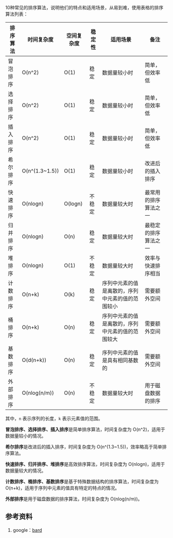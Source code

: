 10种常见的排序算法，说明他们的特点和适用场景，从易到难，使用表格的排序算法列表：

| 排序算法 | 时间复杂度 | 空间复杂度 | 稳定性 | 适用场景 | 备注 |
|---|---|---|---|---|---|
| 冒泡排序 | O(n^2) | O(1) | 稳定 | 数据量较小时 | 简单，但效率低 |
| 选择排序 | O(n^2) | O(1) | 稳定 | 数据量较小时 | 简单，但效率低 |
| 插入排序 | O(n^2) | O(1) | 稳定 | 数据量较小时 | 简单，但效率低 |
| 希尔排序 | O(n^(1.3~1.5)) | O(1) | 稳定 | 数据量较小时 | 改进后的插入排序 |
| 快速排序 | O(nlogn) | O(logn) | 不稳定 | 数据量较大时 | 最常用的排序算法之一 |
| 归并排序 | O(nlogn) | O(n) | 稳定 | 数据量较大时 | 最稳定的排序算法之一 |
| 堆排序 | O(nlogn) | O(1) | 不稳定 | 数据量较大时 | 效率与快速排序相当 |
| 计数排序 | O(n+k) | O(k) | 稳定 | 序列中元素的值是离散的，序列中元素的值的范围较小 | 需要额外空间 |
| 桶排序 | O(n+k) | O(n) | 稳定 | 序列中元素的值是离散的，序列中元素的值的范围较大 | 需要额外空间 |
| 基数排序 | O(d(n+k)) | O(n) | 稳定 | 序列中元素的值是具有相同基数的 | 需要额外空间 |
| 外部排序 | O(nlog(n/m)) | O(n) | 不稳定 | 数据量较大时 | 用于磁盘数据的排序 |

其中，`n` 表示序列的长度，`k` 表示元素值的范围。

**冒泡排序、选择排序、插入排序**是简单排序算法，时间复杂度为 O(n^2)，适用于数据量较小的情况。

**希尔排序**是改进后的插入排序，时间复杂度为 O(n^(1.3~1.5))，效率略高于简单排序算法。

**快速排序、归并排序、堆排序**是高效排序算法，时间复杂度为 O(nlogn)，适用于数据量较大的情况。

**计数排序、桶排序、基数排序**是基于特殊数据结构的排序算法，时间复杂度为 O(n+k)，适用于序列中元素的值具有特定的特点的情况。

**外部排序**是用于磁盘数据的排序算法，时间复杂度为 O(nlog(n/m))。


## 参考资料
1. google：[bard](https://bard.google.com/)